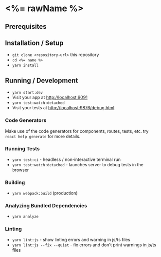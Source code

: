 # <%= rawName %>

## Prerequisites

## Installation / Setup

* `git clone <repository-url>` this repository
* `cd <%= name %>`
* `yarn install`

## Running / Development

* `yarn start:dev`
* Visit your app at [http://localhost:9091](http://localhost:9091)
* `yarn test:watch:detached`
* Visit your tests at [http://localhost:9876/debug.html](http://localhost:9876/debug.html)


### Code Generators

Make use of the code generators for components, routes, tests, etc. try `react help generate` for more details.

### Running Tests

* `yarn test:ci` - headless / non-interactive terminal run
* `yarn test:watch:detached` - launches server to debug tests in the browser

### Building

* `yarn webpack:build` (production)

### Analyzing Bundled Dependencies

* `yarn analyze`

### Linting

* `yarn lint:js` - show linting errors and warning in js/ts files
* `yarn lint:js --fix --quiet` - fix errors and don't print warnings in js/ts files

